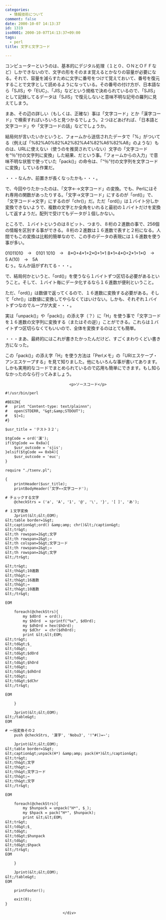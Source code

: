 ```yaml
---
categories:
  - 情報技術について
comment: false
date: 2000-10-07 14:13:37
id: 1319
iso8601: 2000-10-07T14:13:37+09:00
tags:
  - perl
title: 文字と文字コード

---
```


<div class="entry-body">
                                 <p>コンピューターというのは、基本的にデジタル処理（１と０、ＯＮとＯＦＦなど）しかできないので、文字の形をそのまま覚えるとかなりの容量が必要になる。それで、容量を減らすために文字に番号をつけて覚えておいて、番号を復元することで文字として読めるようになっている。その番号の付け方が、日本語なら「SJIS」や「EUC」、「JIS」などという規格で決められているので、「SJIS」として記録してるデータは「SJIS」で復元しないと意味不明な記号の羅列に見えてしまう。 </p>

<p>まあ、その辺の詳しい（もしくは、正確な）事は「文字コード」とか「漢字コード」で検索すればいろいろと見つかるでしょう。２つほどあげれば、「日本語と文字コード」や「文字コードの話」などでしょうか。 </p>

<p>結局何が言いたいかというと、フォームから送信されたデータで「%」がついてる（例えば「%82%A0%82%A2%82%A4%82%A6%82%A8」のような）ものは、URLに使えない（使うのを推奨されていない）文字の「文字コードを“％”付の文字列に変換」した結果、だという事。「フォームからの入力」で意味不明な状態で使っていた「pack()」の命令は、「“％”付の文字列を文字コードに変換」している作業だ。 </p>

<p>・・・なんか、前置きが長くなったかも・・・。 </p>

<p>で、今回やりたかったのは、「文字←→文字コード」の変換。でも、Perlにはそれ専用の関数があったりする。「文字→文字コード」にするのが「ord()」で、「文字コード→文字」にするのが「chr()」だ。ただ「ord()」は１バイト分しか変換できないようで、複数の文字とか全角をいれると最初の１バイトだけを変換して返すようだ。配列で受けてもデータが１個しかない。 </p>

<p>ところで、１バイトというのは８ビット、つまり、８桁の２進数の事で、256個の情報を区別する事ができる。８桁の２進数は１６進数で表すと２桁になる。人間でもこの変換は比較的簡単なので、この手のデータの表現には１６進数を使う事が多い。 </p>

<p>01011010　→　0101 1010　→　8*0+4*1+2*0+1*1 8*1+4*0+2*1+1*0　→　5 A(10)　→　5A<br />
むぅ。なんか話がずれてる・・・。 </p>

<p>で、結局何かというと、「ord()」を使うなら１バイトずつ区切る必要があるということ。そして、１バイト毎にデータ化するなら１６進数が便利ということ。 </p>

<p>ただ、「ord()」は数値で返ってくるので、１６進数に変換する必要がある。そして「chr()」は数値に変換してやらなくてはいけない。しかも、それぞれ１バイトずつなのでループが大変・・・。 </p>

<p>実は「unpack()」や「pack()」の添え字（？）に「H」を使う事で「文字コードを１６進数の文字列に変換する（またはその逆）」ことができる。これらは１バイトずつ区切らなくてもいいので、全体を変換するのはとても簡単。 </p>

<p>・・・まあ、最終的にはこれが書きたかったんだけど、すごくまわりくどい書き方になった。 </p>

<p>この「pack()」の添え字「H」を使う方法は「Perlメモ」の「URIエスケープ・アンエスケープする」を見て知りました。他にもいろんな事が書いてあります。しかも実用的なコードでまとめられているので応用も簡単にできます。もし知らなかったのなら行ってみましょう。</p>
                              
                                 <p>ソースコード</p>

```default
#!/usr/bin/perl

#BEGIN{
#   print "Content-type: text/plainnn";
#   open(STDERR, "&gt;&amp;STDOUT");
#   $|=1;
#}

$usr_title = 'テスト３２';

$tgCode = ord('漢');
if($tgCode == 0x8a){
    $usr_outcode = 'sjis';
}elsif($tgCode == 0xb4){
    $usr_outcode = 'euc';
}

require "./tsenv.pl";

{
    printHeader($usr_title);
    printBodyHeader('文字←→文字コード');

# チェックする文字
    @checkStrs = ('a', 'A', '1', '@', '\', '}', '[ ]', 'あ');

# １文字変換
    Jprint(&lt;&lt;EOM);
&lt;table border=1&gt;
&lt;caption&gt;ord() &amp;amp; chr()&lt;/caption&gt;
&lt;tr&gt;
&lt;th rowspan=2&gt;文字
&lt;th rowspan=2&gt;→
&lt;th colspan=5&gt;文字コード
&lt;th rowspan=2&gt;→
&lt;th rowspan=2&gt;文字
&lt;/tr&gt;

&lt;tr&gt;
&lt;th&gt;10進数
&lt;th&gt;→
&lt;th&gt;16進数
&lt;th&gt;→
&lt;th&gt;10進数
&lt;/tr&gt;

EOM

    foreach(@checkStrs){
        my $dOrd  = ord();
        my $hOrd  = sprintf("%x", $dOrd);
        my $dhOrd = hex($hOrd);
        my $dChr  = chr($dhOrd);
        print &lt;&lt;EOM;
&lt;tr&gt;
&lt;td&gt;$_
&lt;td&gt;
&lt;td&gt;$dOrd
&lt;td&gt;
&lt;td&gt;$hOrd
&lt;td&gt;
&lt;td&gt;$dhOrd
&lt;td&gt;
&lt;td&gt;$dChr
&lt;/tr&gt;

EOM

    }

    Jprint(&lt;&lt;EOM);
&lt;/table&gt;
EOM

# 一括変換その２
    push @checkStrs, '漢字', 'Nobu3', '!"#()=~';

    Jprint(&lt;&lt;EOM);
&lt;table border=1&gt;
&lt;caption&gt;unpack(H*) &amp;amp; pack(H*)&lt;/caption&gt;
&lt;tr&gt;
&lt;th&gt;文字
&lt;th&gt;→
&lt;th&gt;文字コード
&lt;th&gt;→
&lt;th&gt;文字
&lt;/tr&gt;

EOM

    foreach(@checkStrs){
        my $hunpack = unpack("H*", $_);
        my $hpack = pack("H*", $hunpack);
        print &lt;&lt;EOM;
&lt;tr&gt;
&lt;td&gt;$_
&lt;td&gt;
&lt;td&gt;$hunpack
&lt;td&gt;
&lt;td&gt;$hpack
&lt;/tr&gt;
EOM

    }

    Jprint(&lt;&lt;EOM);
&lt;/table&gt;
EOM

    printFooter();

    exit(0);
}
```
                              </div>
    	